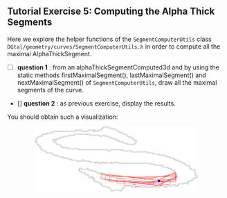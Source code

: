 

## Tutorial Exercise 5: Computing the Alpha Thick Segments

Here  we explore the helper functions of the ```SegmentComputerUtils``` class ```DGtal/geometry/curves/SegmentComputerUtils.h``` in order to compute all the maximal AlphaThickSegment.



  - [ ] **question 1** : from an alphaThickSegmentComputed3d and by using the static methods firstMaximalSegment(),  lastMaximalSegment() and nextMaximalSegment()  of ```SegmentComputerUtils```, draw all the maximal segments of the curve.
  
  - [] **question 2** : as previous exercise, display the results.
  
  
  You should obtain such a visualization:

  <center>
  <a href="results/res.png"><img height=150 src="results/res.png"></a>
  </center>
  


